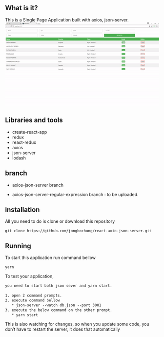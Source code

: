 ## What is it?

This is a Single Page Application built with axios, json-server.
![demo](https://raw.githubusercontent.com/jongbochung/react-axio-json-server/master/src/demo/demo.gif)


## Libraries and tools
* create-react-app
* redux
* react-redux
* axios
* json-server
* lodash

## branch

* axios-json-server branch

* axios-json-server-regular-expression branch : to be uploaded.


## installation
All you need to do is clone or download this repository
```
git clone https://github.com/jongbochung/react-axio-json-server.git
```

## Running
To start this application run command bellow
```
yarn
```

To test your application,

```
you need to start both json sever and yarn start.

1. open 2 command prompts.
2. execute command bellow
   * json-server --watch db.json --port 3001
3. execute the below command on the other prompt.
   * yarn start
```

This is also watching for changes, so when you update some code, you don’t have to restart the server, it does that automatically
